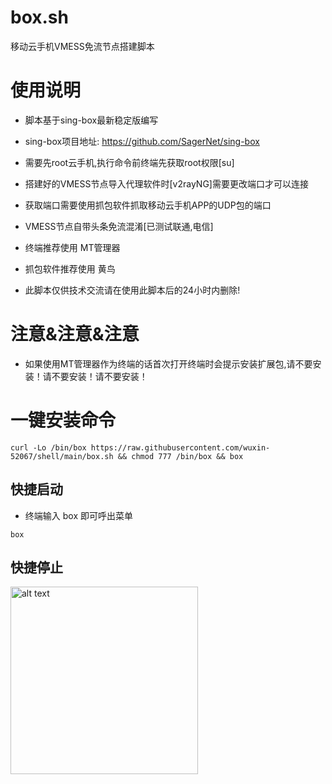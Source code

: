 # box.sh

移动云手机VMESS免流节点搭建脚本

# 使用说明

- 脚本基于sing-box最新稳定版编写
- sing-box项目地址: https://github.com/SagerNet/sing-box
- 需要先root云手机,执行命令前终端先获取root权限[su]
- 搭建好的VMESS节点导入代理软件时[v2rayNG]需要更改端口才可以连接
- 获取端口需要使用抓包软件抓取移动云手机APP的UDP包的端口
- VMESS节点自带头条免流混淆[已测试联通,电信]
- 终端推荐使用 MT管理器
- 抓包软件推荐使用 黄鸟

- 此脚本仅供技术交流请在使用此脚本后的24小时内删除!

 # 注意&注意&注意
 - 如果使用MT管理器作为终端的话首次打开终端时会提示安装扩展包,请不要安装！请不要安装！请不要安装！

# 一键安装命令

```
curl -Lo /bin/box https://raw.githubusercontent.com/wuxin-52067/shell/main/box.sh && chmod 777 /bin/box && box
```

## 快捷启动
- 终端输入 box 即可呼出菜单
```
box
```

## 快捷停止
   <img src="https://icdn.binmt.cc/2406/667372b94966a.png" alt="alt text" title="title" width="300"/>

